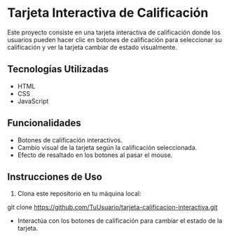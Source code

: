 # Tarjeta Interactiva de Calificación
Este proyecto consiste en una tarjeta interactiva de calificación donde los usuarios pueden hacer clic en botones de calificación para seleccionar su calificación y ver la tarjeta cambiar de estado visualmente.

## Tecnologías Utilizadas
* HTML
* CSS
* JavaScript
  
## Funcionalidades
* Botones de calificación interactivos.
* Cambio visual de la tarjeta según la calificación seleccionada.
* Efecto de resaltado en los botones al pasar el mouse.



## Instrucciones de Uso
1. Clona este repositorio en tu máquina local:

git clone https://github.com/TuUsuario/tarjeta-calificacion-interactiva.git


* Interactúa con los botones de calificación para cambiar el estado de la tarjeta.
